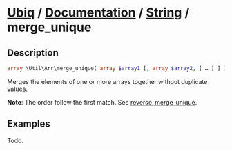 [Ubiq](https://github.com/Pixel418/Ubiq#ubiq) / [Documentation](../index.md#readme) / [String](../index.md#array) / merge_unique
======


Description
-------- 

```php
array \Util\Arr\merge_unique( array $array1 [, array $array2, [ … ] ] );
```

Merges the elements of one or more arrays together without duplicate values. <br>

**Note**: The order follow the first match. See [reverse_merge_unique](./reverse_merge_unique.md#readme).



Examples
--------

Todo.
